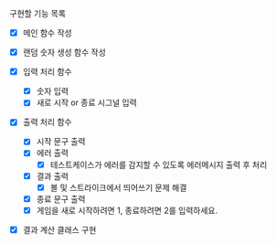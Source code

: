 구현할 기능 목록

- [x] 메인 함수 작성

- [x] 랜덤 숫자 생성 함수 작성

- [x] 입력 처리 함수
    - [x] 숫자 입력
    - [x] 새로 시작 or 종료 시그널 입력
- [x] 출력 처리 함수
  - [x] 시작 문구 출력
  - [x] 에러 출력
    - [x] 테스트케이스가 에러를 감지할 수 있도록 에러메시지 출력 후 처리
  - [x] 결과 출력
    - [x] 볼 및 스트라이크에서 띄어쓰기 문제 해결
  - [x] 종료 문구 출력
  - [x] 게임을 새로 시작하려면 1, 종료하려면 2를 입력하세요.
- [x] 결과 계산 클래스 구현
